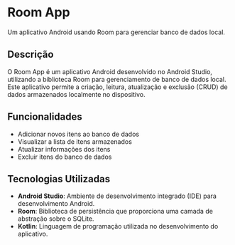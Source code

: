 
# Room App

Um aplicativo Android usando Room para gerenciar banco de dados local.

## Descrição

O Room App é um aplicativo Android desenvolvido no Android Studio, utilizando a biblioteca Room para gerenciamento de banco de dados local. Este aplicativo permite a criação, leitura, atualização e exclusão (CRUD) de dados armazenados localmente no dispositivo.

## Funcionalidades

- Adicionar novos itens ao banco de dados
- Visualizar a lista de itens armazenados
- Atualizar informações dos itens
- Excluir itens do banco de dados


## Tecnologias Utilizadas

- **Android Studio**: Ambiente de desenvolvimento integrado (IDE) para desenvolvimento Android.
- **Room**: Biblioteca de persistência que proporciona uma camada de abstração sobre o SQLite.
- **Kotlin**: Linguagem de programação utilizada no desenvolvimento do aplicativo.

